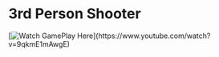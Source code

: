 # 3rd Person Shooter
[![Watch GamePlay Here]([https://www.youtube.com/watch?v=9qkmE1mAwgE/0.jpg](https://github.com/cristidana/3rd-part-shooter/assets/47077247/ac7a2fac-81ab-4fa1-ae3a-4daf5bc5a664))](https://www.youtube.com/watch?v=9qkmE1mAwgE)

